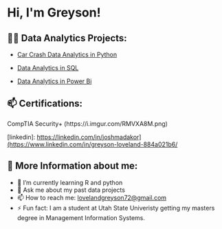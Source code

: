 <h1>Hi, I'm Greyson!</h1>

<h2>👨‍💻 Data Analytics Projects:</h2>

- [Car Crash Data Analytics in Python](https://github.com/greysonloveland/Car-Crash-Data-Analytics-in-Python/tree/main)

- [Data Analytics in SQL](https://github.com/greysonloveland)

- [Data Analytics in Power Bi](https://github.com/greysonloveland)

<h2>📫 Certifications:</h2>
CompTIA Security+ (https://i.imgur.com/RMVXA8M.png)


[linkedin]: https://linkedin.com/in/joshmadakor](https://www.linkedin.com/in/greyson-loveland-884a021b6/


<h2>💬 More Information about me:</h2>

- 🌱 I’m currently learning R and python
- 💬 Ask me about my past data projects
- 📫 How to reach me: lovelandgreyson72@gmail.com
- ⚡ Fun fact: I am a student at Utah State Univeristy getting my masters degree in Management Information Systems.
